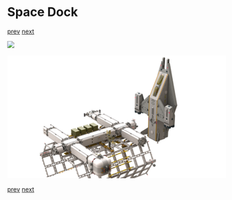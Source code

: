 # Space Dock

[prev](05-flying.md) [next](07-cargo-xfer.md)

![](06-space-dock_1.png)

![](06-space-dock_2.png)

[prev](05-flying.md) [next](07-cargo-xfer.md)
